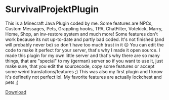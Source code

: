 # SurvivalProjektPlugin
This is a Minecraft Java Plugin coded by me. Some features are NPCs, Custom Messages, Pets, Grappling hooks, TPA, ChatFilter, Votekick, Marry, Home, Shop, an inv-restore system and much more! Some features don't work because its not up-to-date and partly bad coded. 
It's  not finished (and will probably never be) so don't have too much trust in it 😉
You can edit the code to make it perfect for your server, that's why I made it open source.
I made this plugin for my own little server and that's why there are so many things, that are "special" to my (german) server so if you want to use it, just make sure, that you edit the sourcecode, copy some features or accept some weird translations/features ;) This was also my first plugin and I know it's definetly not perfect lol.
My favorite features are actually lockchest and pets ;)

[Download](http://mcsurvivalprojekt.de/plugin/SurvivalprojektPlugin.jar)
